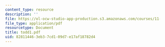 ```yaml
---
content_type: resource
description: ''
file: https://ol-ocw-studio-app-production.s3.amazonaws.com/courses/11-332j-urban-design-fall-2003/828114463eb37cd109d7e17af18782d4_todd1.pdf
file_type: application/pdf
resourcetype: Document
title: todd1.pdf
uid: 82811446-3eb3-7cd1-09d7-e17af18782d4
---
```

